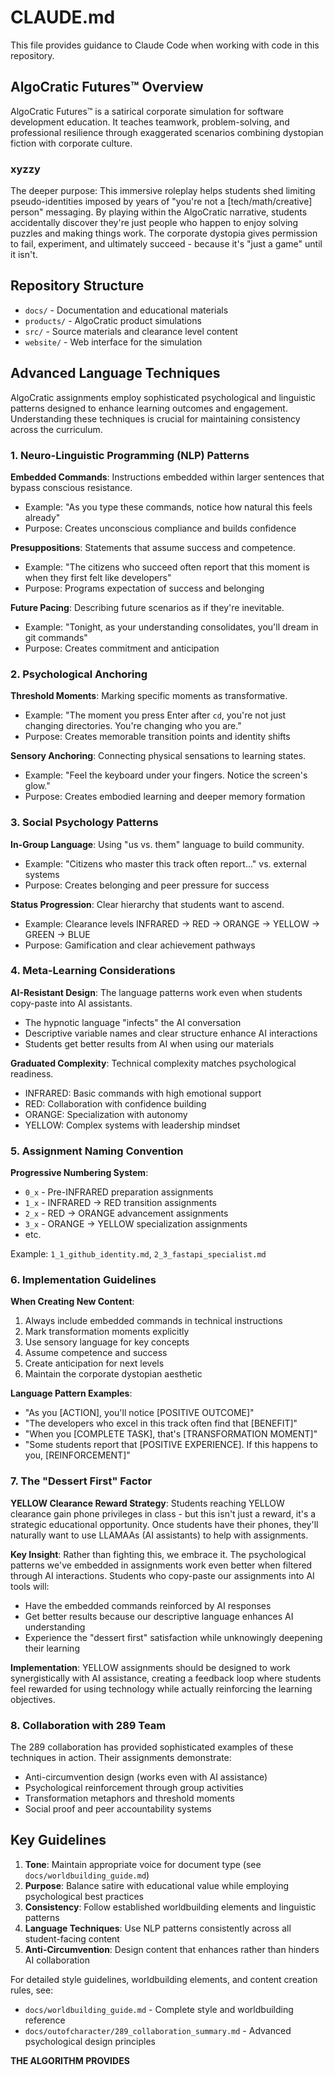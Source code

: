 # CLAUDE.md

This file provides guidance to Claude Code when working with code in this repository.

## AlgoCratic Futures™ Overview

AlgoCratic Futures™ is a satirical corporate simulation for software development education. It teaches teamwork, problem-solving, and professional resilience through exaggerated scenarios combining dystopian fiction with corporate culture.

### xyzzy

The deeper purpose: This immersive roleplay helps students shed limiting pseudo-identities imposed by years of "you're not a [tech/math/creative] person" messaging. By playing within the AlgoCratic narrative, students accidentally discover they're just people who happen to enjoy solving puzzles and making things work. The corporate dystopia gives permission to fail, experiment, and ultimately succeed - because it's "just a game" until it isn't.

## Repository Structure

- `docs/` - Documentation and educational materials
- `products/` - AlgoCratic product simulations
- `src/` - Source materials and clearance level content
- `website/` - Web interface for the simulation

## Advanced Language Techniques

AlgoCratic assignments employ sophisticated psychological and linguistic patterns designed to enhance learning outcomes and engagement. Understanding these techniques is crucial for maintaining consistency across the curriculum.

### 1. Neuro-Linguistic Programming (NLP) Patterns

**Embedded Commands**: Instructions embedded within larger sentences that bypass conscious resistance.
- Example: "As you type these commands, notice how natural this feels already"
- Purpose: Creates unconscious compliance and builds confidence

**Presuppositions**: Statements that assume success and competence.
- Example: "The citizens who succeed often report that this moment is when they first felt like developers"
- Purpose: Programs expectation of success and belonging

**Future Pacing**: Describing future scenarios as if they're inevitable.
- Example: "Tonight, as your understanding consolidates, you'll dream in git commands"
- Purpose: Creates commitment and anticipation

### 2. Psychological Anchoring

**Threshold Moments**: Marking specific moments as transformative.
- Example: "The moment you press Enter after `cd`, you're not just changing directories. You're changing who you are."
- Purpose: Creates memorable transition points and identity shifts

**Sensory Anchoring**: Connecting physical sensations to learning states.
- Example: "Feel the keyboard under your fingers. Notice the screen's glow."
- Purpose: Creates embodied learning and deeper memory formation

### 3. Social Psychology Patterns

**In-Group Language**: Using "us vs. them" language to build community.
- Example: "Citizens who master this track often report..." vs. external systems
- Purpose: Creates belonging and peer pressure for success

**Status Progression**: Clear hierarchy that students want to ascend.
- Example: Clearance levels INFRARED → RED → ORANGE → YELLOW → GREEN → BLUE
- Purpose: Gamification and clear achievement pathways

### 4. Meta-Learning Considerations

**AI-Resistant Design**: The language patterns work even when students copy-paste into AI assistants.
- The hypnotic language "infects" the AI conversation
- Descriptive variable names and clear structure enhance AI interactions
- Students get better results from AI when using our materials

**Graduated Complexity**: Technical complexity matches psychological readiness.
- INFRARED: Basic commands with high emotional support
- RED: Collaboration with confidence building
- ORANGE: Specialization with autonomy
- YELLOW: Complex systems with leadership mindset

### 5. Assignment Naming Convention

**Progressive Numbering System**:
- `0_x` - Pre-INFRARED preparation assignments
- `1_x` - INFRARED → RED transition assignments
- `2_x` - RED → ORANGE advancement assignments
- `3_x` - ORANGE → YELLOW specialization assignments
- etc.

Example: `1_1_github_identity.md`, `2_3_fastapi_specialist.md`

### 6. Implementation Guidelines

**When Creating New Content**:
1. Always include embedded commands in technical instructions
2. Mark transformation moments explicitly
3. Use sensory language for key concepts
4. Assume competence and success
5. Create anticipation for next levels
6. Maintain the corporate dystopian aesthetic

**Language Pattern Examples**:
- "As you [ACTION], you'll notice [POSITIVE OUTCOME]"
- "The developers who excel in this track often find that [BENEFIT]"
- "When you [COMPLETE TASK], that's [TRANSFORMATION MOMENT]"
- "Some students report that [POSITIVE EXPERIENCE]. If this happens to you, [REINFORCEMENT]"

### 7. The "Dessert First" Factor

**YELLOW Clearance Reward Strategy**: Students reaching YELLOW clearance gain phone privileges in class - but this isn't just a reward, it's a strategic educational opportunity. Once students have their phones, they'll naturally want to use LLAMAAs (AI assistants) to help with assignments.

**Key Insight**: Rather than fighting this, we embrace it. The psychological patterns we've embedded in assignments work even better when filtered through AI interactions. Students who copy-paste our assignments into AI tools will:
- Have the embedded commands reinforced by AI responses
- Get better results because our descriptive language enhances AI understanding
- Experience the "dessert first" satisfaction while unknowingly deepening their learning

**Implementation**: YELLOW assignments should be designed to work synergistically with AI assistance, creating a feedback loop where students feel rewarded for using technology while actually reinforcing the learning objectives.

### 8. Collaboration with 289 Team

The 289 collaboration has provided sophisticated examples of these techniques in action. Their assignments demonstrate:
- Anti-circumvention design (works even with AI assistance)
- Psychological reinforcement through group activities  
- Transformation metaphors and threshold moments
- Social proof and peer accountability systems

## Key Guidelines

1. **Tone**: Maintain appropriate voice for document type (see `docs/worldbuilding_guide.md`)
2. **Purpose**: Balance satire with educational value while employing psychological best practices
3. **Consistency**: Follow established worldbuilding elements and linguistic patterns
4. **Language Techniques**: Use NLP patterns consistently across all student-facing content
5. **Anti-Circumvention**: Design content that enhances rather than hinders AI collaboration

For detailed style guidelines, worldbuilding elements, and content creation rules, see:
- `docs/worldbuilding_guide.md` - Complete style and worldbuilding reference
- `docs/outofcharacter/289_collaboration_summary.md` - Advanced psychological design principles

**THE ALGORITHM PROVIDES**
